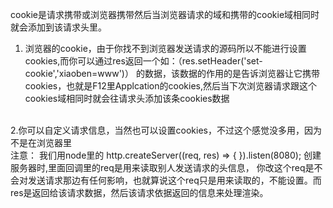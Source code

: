 cookie是请求携带或浏览器携带然后当浏览器请求的域和携带的cookie域相同时就会添加到该请求头里。<br/>
1. 浏览器的cookie，由于你找不到浏览器发送请求的源码所以不能进行设置cookies,而你可以通过res返回一个如：（res.setHeader('set-cookie','xiaoben=www')）
的数据，该数据的作用的是告诉浏览器让它携带cookies，也就是F12里Applcation的cookies,然后当下次浏览器请求跟这个cookies域相同时就会往请求头添加该条cookies数据
<br/>
2.你可以自定义请求信息，当然也可以设置cookies，不过这个感觉没多用，因为不是在浏览器里
<br/>
注意： 我们用node里的 http.createServer((req, res) => {  }).listen(8080); 创建服务器时,里面回调里的req是用来读取别人发送请求的头信息，
你改这个req是不会对发送请求那边有任何影响，也就算说这个req只是用来读取的，不能设置。而res是返回给该请求数据，然后该请求依据返回的信息来处理渲染。
